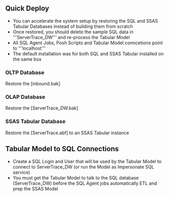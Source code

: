 <h2>Quick Deploy</h2>

* You can accelerate the system setup by restoring the SQL and SSAS Tabular Databases instead of building them from scratch<br>
* Once restored, you should delete the sample SQL data in '''ServerTrace_DW''' and re-process the Tabular Model
* All SQL Agent Jobs, Posh Scripts and Tabular Model conncetions point to '''localhost'''
* The default installation was for both SQL and SSAS Tabular installed on the same box

<h3>OLTP Database</h3>
Restore the [inbound.bak]

<h3>OLAP Database</h3>
Restore the [ServerTrace_DW.bak]

<h3>SSAS Tabular Database</h3>
Restore the [ServerTrace.abf] to an SSAS Tabular instance

<h2>Tabular Model to SQL Connections</h2>

* Create a SQL Login and User that will be used by the Tabular Model to connect to ServerTrace_DW (or run the Model as Impersonate SQL service)
* You must get the Tabular Model to talk to the SQL database (ServerTrace_DW) before the SQL Agent jobs automatically ETL and prep the SSAS Model
